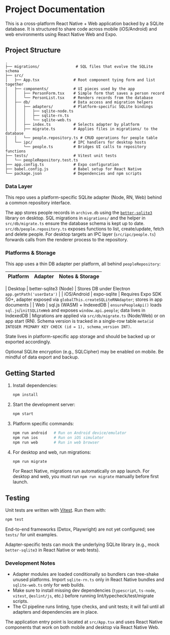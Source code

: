 # Project Documentation

This is a cross-platform React Native + Web application backed by a SQLite
database. It is structured to share code across mobile (iOS/Android) and web
environments using React Native Web and Expo.

## Project Structure

```
.
├── migrations/                # SQL files that evolve the SQLite schema
├── src/
│   ├── App.tsx               # Root component tying form and list together
│   ├── components/           # UI pieces used by the app
│   │   ├── PersonForm.tsx    # Simple form that saves a person record
│   │   └── PersonList.tsx    # Renders records from the database
│   ├── db/                   # Data access and migration helpers
│   │   ├── adapters/         # Platform-specific SQLite bindings
│   │   │   ├── sqlite-node.ts
│   │   │   ├── sqlite-rn.ts
│   │   │   └── sqlite-web.ts
│   │   ├── index.ts          # Selects adapter by platform
│   │   ├── migrate.ts        # Applies files in migrations/ to the database
│   │   └── people.repository.ts # CRUD operations for people table
│   └── ipc/                  # IPC handlers for desktop hosts
│       └── people.ts         # Bridges UI calls to repository functions
├── tests/                    # Vitest unit tests
│   └── peopleRepository.test.ts
├── app.config.ts             # Expo configuration
├── babel.config.js           # Babel setup for React Native
└── package.json              # Dependencies and npm scripts
```

### Data Layer

This repo uses a platform-specific SQLite adapter (Node, RN, Web) behind a common repository interface.

The app stores people records in `archive.db` using the
[`better-sqlite3`](https://github.com/WiseLibs/better-sqlite3) library on desktop.
SQL migrations in `migrations/` and the helper in `src/db/migrate.ts` ensure the
database schema is kept up to date. `src/db/people.repository.ts` exposes
functions to list, create/update, fetch and delete people. For desktop targets
an IPC layer (`src/ipc/people.ts`) forwards calls from the renderer process to
the repository.

### Platforms & Storage

This app uses a thin DB adapter per platform, all behind `peopleRepository`:

| Platform    | Adapter                | Notes & Storage                                 |
|-------------|------------------------|-----------------------------------------------|

| Desktop     | better-sqlite3 (Node)  | Stores DB under Electron `app.getPath('userData')` |
| iOS/Android | expo-sqlite            | Requires Expo SDK 50+, adapter exposed via `globalThis.createSQLiteRNAdapter`; stores in app documents |
| Web         | sql.js (WASM) + IndexedDB | `ensurePeopleApi()` loads `sql.js`/`initSQLiteWeb` and exposes `window.api.people`; data lives in IndexedDB |
Migrations are applied via `src/db/migrate.ts` (Node/Web) or on app start (RN).
Schema version is tracked in a single-row table `meta(id INTEGER PRIMARY KEY CHECK (id = 1), schema_version INT)`.

State lives in platform-specific app storage and should be backed up or exported accordingly.

Optional SQLite encryption (e.g., SQLCipher) may be enabled on mobile. Be mindful of data export and backup.

## Getting Started

1. Install dependencies:
   ```bash
   npm install
   ```
2. Start the development server:
   ```bash
   npm start
   ```
3. Platform specific commands:
   ```bash
   npm run android   # Run on Android device/emulator
   npm run ios       # Run on iOS simulator
   npm run web       # Run in web browser
   ```
4. For desktop and web, run migrations:
   ```bash
   npm run migrate
   ```
   For React Native, migrations run automatically on app launch. For desktop and web,
   you must run `npm run migrate` manually before first launch.

## Testing

Unit tests are written with [Vitest](https://vitest.dev/). Run them with:

```bash
npm test
```

End-to-end frameworks (Detox, Playwright) are not yet configured; see
`tests/` for unit examples.

Adapter-specific tests can mock the underlying SQLite library (e.g., mock
`better-sqlite3` in React Native or web tests).

### Development Notes

- Adapter modules are loaded conditionally so bundlers can tree-shake unused
  platforms. Import `sqlite-rn.ts` only in React Native bundles and
  `sqlite-web.ts` only for web builds.
- Make sure to install missing dev dependencies (`typescript`, `ts-node`,
  `vitest`, `@eslint/js`, etc.) before running lint/typecheck/test/migrate scripts.
- The CI pipeline runs linting, type checks, and unit tests; it will fail until
  all adapters and dependencies are in place.

The application entry point is located at `src/App.tsx` and uses React Native
components that work on both mobile and desktop via React Native Web.

